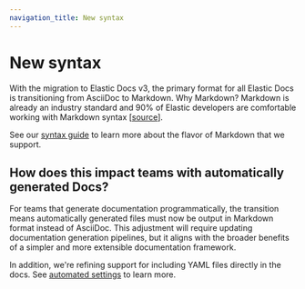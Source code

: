 ```yaml
---
navigation_title: New syntax
---
```


# New syntax

With the migration to Elastic Docs v3, the primary format for all Elastic Docs is transitioning from AsciiDoc to Markdown. Why Markdown? Markdown is already an industry standard and 90% of Elastic developers are comfortable working with Markdown syntax [[source](https://docs.google.com/presentation/d/1morhFX4tyVB0A2f1_fnySzeJvPYf0kXGjVVYU_lVRys/edit#slide=id.g13b75c8f1f3_0_463)].

See our [syntax guide](../syntax/index.md) to learn more about the flavor of Markdown that we support.

## How does this impact teams with automatically generated Docs?

For teams that generate documentation programmatically, the transition means automatically generated files must now be output in Markdown format instead of AsciiDoc. This adjustment will require updating documentation generation pipelines, but it aligns with the broader benefits of a simpler and more extensible documentation framework.

In addition, we're refining support for including YAML files directly in the docs. See [automated settings](../syntax/automated_settings.md) to learn more.